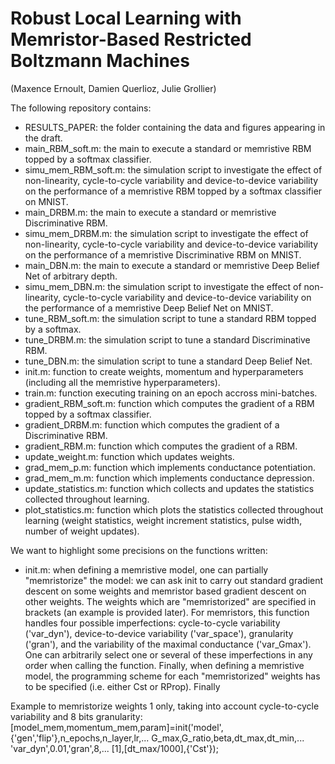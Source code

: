 # Robust Local Learning with Memristor-Based Restricted Boltzmann Machines
(Maxence Ernoult, Damien Querlioz, Julie Grollier)

The following repository contains:
- RESULTS_PAPER: the folder containing the data and figures appearing in the draft.
- main_RBM_soft.m: the main to execute a standard or memristive RBM topped by a softmax classifier.
- simu_mem_RBM_soft.m: the simulation script to investigate the effect of non-linearity, cycle-to-cycle variability and device-to-device variability on the performance of a memristive RBM topped by a softmax classifier on MNIST. 
- main_DRBM.m: the main to execute a standard or memristive Discriminative RBM.
- simu_mem_DRBM.m: the simulation script to investigate the effect of non-linearity, cycle-to-cycle variability and device-to-device variability on the performance of a memristive Discriminative RBM on MNIST. 
- main_DBN.m: the main to execute a standard or memristive Deep Belief Net of arbitrary depth. 
- simu_mem_DBN.m: the simulation script to investigate the effect of non-linearity, cycle-to-cycle variability and device-to-device variability on the performance of a memristive Deep Belief Net on MNIST. 
- tune_RBM_soft.m: the simulation script to tune a standard RBM topped by a softmax.
- tune_DRBM.m: the simulation script to tune a standard Discriminative RBM.
- tune_DBN.m: the simulation script to tune a standard Deep Belief Net.
- init.m: function to create weights, momentum and hyperparameters (including all the memristive hyperparameters).
- train.m: function executing training on an epoch accross mini-batches.
- gradient_RBM_soft.m: function which computes the gradient of a RBM topped by a softmax classifier. 
- gradient_DRBM.m: function which computes the gradient of a Discriminative RBM.
- gradient_RBM.m: function which computes the gradient of a RBM. 
- update_weight.m: function which updates weights. 
- grad_mem_p.m: function which implements conductance potentiation.
- grad_mem_m.m: function which implements conductance depression. 
- update_statistics.m: function which collects and updates the statistics collected throughout learning. 
- plot_statistics.m: function which plots the statistics collected throughout learning (weight statistics, weight increment statistics, pulse width, number of weight updates).

We want to highlight some precisions on the functions written:

- init.m: when defining a memristive model, one can partially "memristorize" the model: we can ask init to carry out standard gradient descent on some weights and memristor based gradient descent on other weights. The weights which are "memristorized" are specified in brackets (an example is provided later). For memristors, this function handles four possible imperfections: cycle-to-cycle variability ('var_dyn'), device-to-device variability ('var_space'), granularity ('gran'), and the variability of the maximal conductance ('var_Gmax'). One can arbitrarily select one or several of these imperfections in any order when calling the function. Finally, when defining a memristive model, the programming scheme for each "memristorized" weights has to be specified (i.e. either Cst or RProp). Finally 

Example to memristorize weights 1 only, taking into account cycle-to-cycle variability and 8 bits granularity: 
[model_mem,momentum_mem,param]=init('model',{'gen','flip'},n_epochs,n_layer,lr,...
    G_max,G_ratio,beta,dt_max,dt_min,...
    'var_dyn',0.01,'gran',8,...
    [1],[dt_max/1000],{'Cst'});
    

